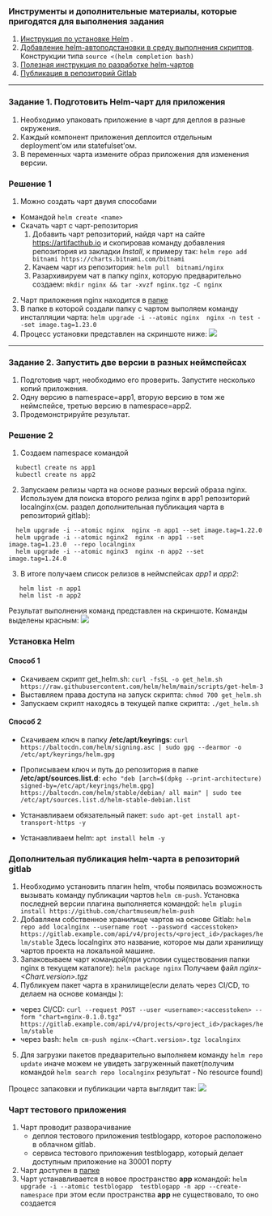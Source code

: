 ### Инструменты и дополнительные материалы, которые пригодятся для выполнения задания

1. [Инструкция по установке Helm](https://helm.sh/docs/intro/install/) . 
2. [Добавление helm-автоподстановки в среду выполнения скриптов](https://helm.sh/docs/helm/helm_completion/). Конструкции типа ```source <(helm completion bash)```
3. [Полезная инструкция по разработке helm-чартов](https://helm.sh/ru/docs/intro/using_helm/)
4. [Публикация в репозиторий Gitlab](https://docs.gitlab.com/ee/user/packages/helm_repository/)
------

### Задание 1. Подготовить Helm-чарт для приложения

1. Необходимо упаковать приложение в чарт для деплоя в разные окружения. 
2. Каждый компонент приложения деплоится отдельным deployment’ом или statefulset’ом.
3. В переменных чарта измените образ приложения для изменения версии.

### Решение 1

1. Можно создать чарт двумя способами
  - Командой ```helm create <name>```
  - Скачать чарт с чарт-репозитория
    1. Добавить чарт репозиторий, найдя чарт на сайте https://artifacthub.io и скопировав команду добавления репозитория из закладки *Install*, к примеру так:
        ```helm repo add bitnami https://charts.bitnami.com/bitnami```
    2. Качаем чарт из репозитория:
        ```helm pull  bitnami/nginx```
    3. Разархивируем чат в папку nginx, которую предварительно создаем:
        ```mkdir nginx && tar -xvzf nginx.tgz -C nginx```   
2. Чарт приложения nginx находится в [папке](charts/nginx)
3. В папке в которой создали папку с чартом выполяем команду инсталляции чарта:
  ```helm upgrade -i --atomic nginx  nginx -n test --set image.tag=1.23.0```
4. Процесс установки представлен на скриншоте ниже: 
    <img src='images/installchartnginx.png'/>
------
### Задание 2. Запустить две версии в разных неймспейсах

1. Подготовив чарт, необходимо его проверить. Запуститe несколько копий приложения.
2. Одну версию в namespace=app1, вторую версию в том же неймспейсе, третью версию в namespace=app2.
3. Продемонстрируйте результат.

### Решение 2

1. Создаем namespace командой
  ```
    kubectl create ns app1
    kubectl create ns app2
  ```
2. Запускаем релизы чарта на основе разных версий  образа nginx. Используем для поиска второго релиза nginx в app1 репозиторий localnginx(см. раздел дополнительная публикация чарта в репозиторий gitlab):
  ```
    helm upgrade -i --atomic nginx  nginx -n app1 --set image.tag=1.22.0 
    helm upgrade -i --atomic nginx2  nginx -n app1 --set image.tag=1.23.0  --repo localnginx  
    helm upgrade -i --atomic nginx3  nginx -n app2 --set image.tag=1.24.0
  ```
3. В итоге получаем список релизов в неймспейсах *app1* и *app2*:
```
   helm list -n app1
   helm list -n app2
```
Результат выполнения команд представлен на скриншоте. Команды выделены красным:
<img src='images/checkreleases.png'/>

### Установка Helm

#### Способ 1

- Скачиваем скрипт get_helm.sh:
   ```curl -fsSL -o get_helm.sh https://raw.githubusercontent.com/helm/helm/main/scripts/get-helm-3```
- Выставляем права доступа на запуск скрипта:
   ```chmod 700 get_helm.sh```
- Запускаем скрипт находясь в текущей папке скрипта:
   ```./get_helm.sh```

#### Способ 2

- Скачиваем ключ в папку **/etc/apt/keyrings**:
   ```curl https://baltocdn.com/helm/signing.asc | sudo gpg --dearmor -o /etc/apt/keyrings/helm.gpg```
- Прописываем ключ и путь до репозитория в папке **/etc/apt/sources.list.d**:
  ```echo "deb [arch=$(dpkg --print-architecture) signed-by=/etc/apt/keyrings/helm.gpg] https://baltocdn.com/helm/stable/debian/ all main" | sudo tee /etc/apt/sources.list.d/helm-stable-debian.list```

- Устанавливаем обязательный пакет:
  ```sudo apt-get install apt-transport-https -y```

- Устанавливаем helm:
   ```apt install helm -y```

### Дополнительая публикация helm-чарта в репозиторий gitlab

1. Необходимо установить плагин helm, чтобы появилась возможность вызывать команду публикации чартов ```helm cm-push```. Установка последней версии плагина выполняется командой:
  ```helm plugin install https://github.com/chartmuseum/helm-push```
2. Добавляем собственное хранилище чартов на основе Gitlab:
  ```helm repo add localnginx --username root --password <accesstoken>  https://gitlab.example.com/api/v4/projects/<project_id>/packages/helm/stable```
Здесь localnginx это название, которое мы дали хранилищу чартов проекта на локальной машине.
3. Запаковываем чарт командой(при условии существования папки nginx в текущем каталоге):
  ```helm package nginx```
Получаем файл *nginx-<Chart.version>.tgz*
4. Публикуем пакет чарта в хранилище(если делать через CI/CD, то делаем на основе команды  ):
- через CI/CD: 
  ```curl --request POST --user <username>:<accesstoken> --form "chart=nginx-0.1.0.tgz" https://gitlab.example.com/api/v4/projects/<project_id>/packages/helm/stable```
- через bash: 
  ```helm cm-push nginx-<Chart.version>.tgz localnginx```
5. Для загрузки пакетов предварительно выполняем команду ```helm repo update``` иначе можем не увидеть загруженный пакет(получим командой ```helm search repo localnginx```  результат - No resource found)

Процесс запаковки и публикации чарта выглядит так:
<img src='images/publishchart.png'/>

### Чарт тестового приложения

1. Чарт проводит разворачивание 
   - деплоя тестового приложения testblogapp, которое расположено в облачном gitlab.
   - сервиса тестового приложения testblogapp, который делает доступным приложение на 30001 порту
2. Чарт доступен в [папке](testblogchart)
3. Чарт устанавливается в новое пространство **app** командой:
```helm upgrade -i --atomic testblogapp  testblogapp -n app --create-namespace```
при этом если пространства **app** не существовало, то оно создается
